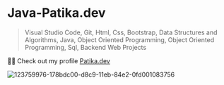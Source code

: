 # Java-Patika.dev

> Visual Studio Code, Git, Html, Css, Bootstrap, Data Structures and Algorithms, Java, Object Oriented Programming, Object Oriented Programming, Sql, Backend Web Projects


👨‍💻 Check out my profile [Patika.dev](https://app.patika.dev/onurerdemir) 

![123759976-178bdc00-d8c9-11eb-84e2-0fd001083756](https://user-images.githubusercontent.com/35347777/138553595-2e57e14d-e591-470c-9bc3-e470cd16a447.png)
